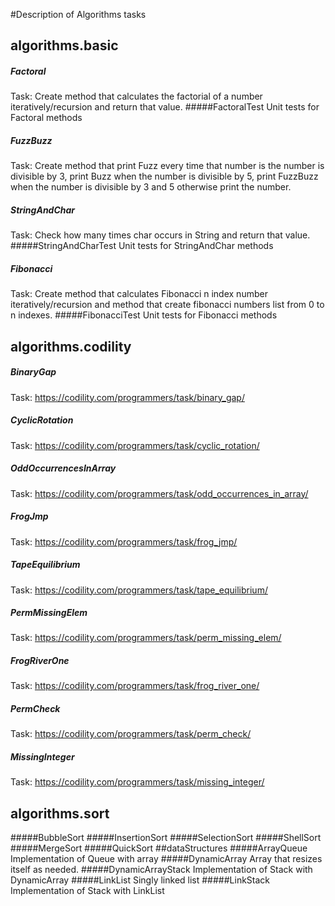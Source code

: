 #Description of Algorithms tasks
## algorithms.basic
##### Factoral
Task:  Create method that calculates the factorial of a number iteratively/recursion and return that value.
#####FactoralTest
Unit tests for Factoral methods
##### FuzzBuzz
Task: Create method that print Fuzz every time that number is the number is divisible by 3, print Buzz when the number is divisible by 5, print FuzzBuzz when the number is divisible by 3 and 5 otherwise print the number.
##### StringAndChar
Task: Check how many times char occurs in String and return that value.
#####StringAndCharTest
Unit tests for StringAndChar methods
##### Fibonacci
Task: Create method that calculates Fibonacci n index number iteratively/recursion and method that create fibonacci numbers list from 0 to n indexes.
#####FibonacciTest
Unit tests for Fibonacci methods
## algorithms.codility
##### BinaryGap
Task: https://codility.com/programmers/task/binary_gap/
##### CyclicRotation
Task: https://codility.com/programmers/task/cyclic_rotation/
##### OddOccurrencesInArray
Task: https://codility.com/programmers/task/odd_occurrences_in_array/
##### FrogJmp
Task: https://codility.com/programmers/task/frog_jmp/
##### TapeEquilibrium
Task: https://codility.com/programmers/task/tape_equilibrium/
##### PermMissingElem
Task: https://codility.com/programmers/task/perm_missing_elem/
##### FrogRiverOne
Task: https://codility.com/programmers/task/frog_river_one/
##### PermCheck
Task: https://codility.com/programmers/task/perm_check/
##### MissingInteger
Task: https://codility.com/programmers/task/missing_integer/

## algorithms.sort
#####BubbleSort
#####InsertionSort
#####SelectionSort
#####ShellSort
#####MergeSort
#####QuickSort
##dataStructures
#####ArrayQueue
Implementation of Queue with array
#####DynamicArray 
Array that resizes itself as needed.
#####DynamicArrayStack
Implementation of Stack with DynamicArray
#####LinkList
Singly linked list
#####LinkStack
Implementation of Stack with LinkList
